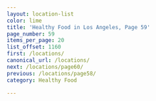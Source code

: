 ```yaml
---
layout: location-list
color: lime
title: 'Healthy Food in Los Angeles, Page 59'
page_number: 59
items_per_page: 20
list_offset: 1160
first: /locations/
canonical_url: /locations/
next: /locations/page60/
previous: /locations/page58/
category: Healthy Food

---
```


